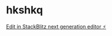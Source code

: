 # hkshkq

[Edit in StackBlitz next generation editor ⚡️](https://stackblitz.com/~/github.com/Johanneslueke/hkshkq)